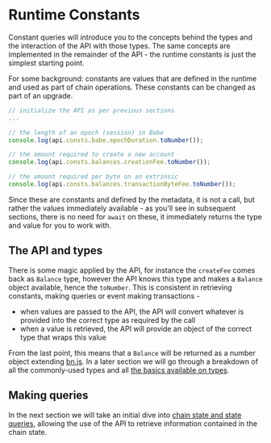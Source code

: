 # Runtime Constants

Constant queries will introduce you to the concepts behind the types and the interaction of the API with those types. The same concepts are implemented in the remainder of the API - the runtime constants is just the simplest starting point.

For some background: constants are values that are defined in the runtime and used as part of chain operations. These constants can be changed as part of an upgrade.

```js
// initialize the API as per previous sections
...

// the length of an epoch (session) in Babe
console.log(api.consts.babe.epochDuration.toNumber());

// the amount required to create a new account
console.log(api.consts.balances.creationFee.toNumber());

// the amount required per byte on an extrinsic
console.log(api.consts.balances.transactionByteFee.toNumber());
```

Since these are constants and defined by the metadata, it is not a call, but rather the values immediately available - as you'll see in subsequent sections, there is no need for `await` on these, it immediately returns the type and value for you to work with.

## The API and types

There is some magic applied by the API, for instance the `createFee` comes back as `Balance` type, however the API knows this type and makes a `Balance` object available, hence the `toNumber`. This is consistent in retrieving constants, making queries or event making transactions -

- when values are passed to the API, the API will convert whatever is provided into the correct type as required by the call
- when a value is retrieved, the API will provide an object of the correct type that wraps this value

From the last point, this means that a `Balance` will be returned as a number object extending [bn.js](https://github.com/indutny/bn.js/). In a later section we will go through a breakdown of all the commonly-used types and all [the basics available on types](types.basics.md).

## Making queries

In the next section we will take an initial dive into [chain state and state queries](api.query.md), allowing the use of the API to retrieve information contained in the chain state.
